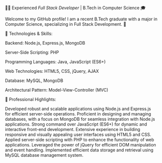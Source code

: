 👨‍💻 Experienced *Full Stack Developer* | B.Tech in Computer Science 🎓

Welcome to my GitHub profile! I am a recent B.Tech graduate with a major in Computer Science, specializing in Full Stack Development. 🚀

🔧 Technologies & Skills:

Backend: Node.js, Express.js, MongoDB

Server-Side Scripting: PHP

Programming Languages: Java, JavaScript (ES6+)

Web Technologies: HTML5, CSS, jQuery,  AJAX

Database: MySQL, MongoDB

Architectural Pattern: Model-View-Controller (MVC)


💼 Professional Highlights:

Developed robust and scalable applications using Node.js and Express.js for efficient server-side operations.
Proficient in designing and managing databases, with a focus on MongoDB for seamless integration with Node.js applications.
Strong command over JavaScript (ES6+) for dynamic and interactive front-end development.
Extensive experience in building responsive and visually appealing user interfaces using HTML5 and CSS.
Applied server-side scripting with PHP to enhance the functionality of web applications.
Leveraged the power of jQuery for efficient DOM manipulation and event handling.
Implemented efficient data storage and retrieval using MySQL database management system.
